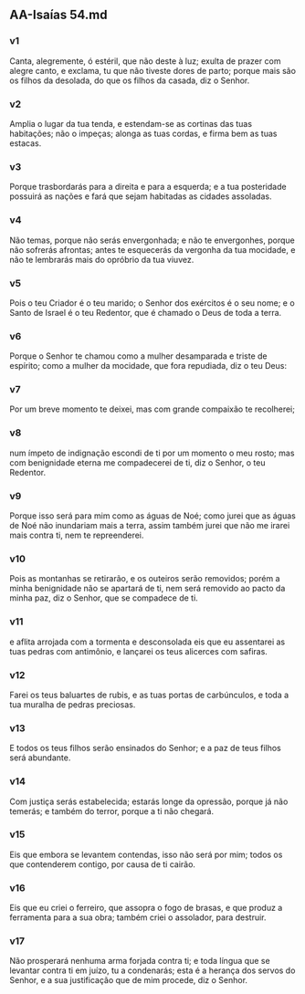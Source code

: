 ## AA-Isaías 54.md
### v1
 Canta, alegremente, ó estéril, que não deste à luz; exulta de prazer com alegre canto, e exclama, tu que não tiveste dores de parto; porque mais são os filhos da desolada, do que os filhos da casada, diz o Senhor.
### v2
 Amplia o lugar da tua tenda, e estendam-se as cortinas das tuas habitações; não o impeças; alonga as tuas cordas, e firma bem as tuas estacas.
### v3
 Porque trasbordarás para a direita e para a esquerda; e a tua posteridade possuirá as nações e fará que sejam habitadas as cidades assoladas.
### v4
 Não temas, porque não serás envergonhada; e não te envergonhes, porque não sofrerás afrontas; antes te esquecerás da vergonha da tua mocidade, e não te lembrarás mais do opróbrio da tua viuvez.
### v5
 Pois o teu Criador é o teu marido; o Senhor dos exércitos é o seu nome; e o Santo de Israel é o teu Redentor, que é chamado o Deus de toda a terra.
### v6
 Porque o Senhor te chamou como a mulher desamparada e triste de espírito; como a mulher da mocidade, que fora repudiada, diz o teu Deus:
### v7
 Por um breve momento te deixei, mas com grande compaixão te recolherei;
### v8
 num ímpeto de indignação escondi de ti por um momento o meu rosto; mas com benignidade eterna me compadecerei de ti, diz o Senhor, o teu Redentor.
### v9
 Porque isso será para mim como as águas de Noé; como jurei que as águas de Noé não inundariam mais a terra, assim também jurei que não me irarei mais contra ti, nem te repreenderei.
### v10
 Pois as montanhas se retirarão, e os outeiros serão removidos; porém a minha benignidade não se apartará de ti, nem será removido ao pacto da minha paz, diz o Senhor, que se compadece de ti.
### v11
 e aflita arrojada com a tormenta e desconsolada eis que eu assentarei as tuas pedras com antimônio, e lançarei os teus alicerces com safiras.
### v12
 Farei os teus baluartes de rubis, e as tuas portas de carbúnculos, e toda a tua muralha de pedras preciosas.
### v13
 E todos os teus filhos serão ensinados do Senhor; e a paz de teus filhos será abundante.
### v14
 Com justiça serás estabelecida; estarás longe da opressão, porque já não temerás; e também do terror, porque a ti não chegará.
### v15
 Eis que embora se levantem contendas, isso não será por mim; todos os que contenderem contigo, por causa de ti cairão.
### v16
 Eis que eu criei o ferreiro, que assopra o fogo de brasas, e que produz a ferramenta para a sua obra; também criei o assolador, para destruir.
### v17
 Não prosperará nenhuma arma forjada contra ti; e toda língua que se levantar contra ti em juízo, tu a condenarás; esta é a herança dos servos do Senhor, e a sua justificação que de mim procede, diz o Senhor.
